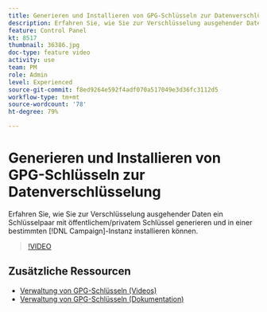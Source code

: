 ```yaml
---
title: Generieren und Installieren von GPG-Schlüsseln zur Datenverschlüsselung
description: Erfahren Sie, wie Sie zur Verschlüsselung ausgehender Daten ein Schlüsselpaar aus öffentlichem/privatem Schlüssel generieren und in einer bestimmten Campaign-Instanz installieren können.
feature: Control Panel
kt: 8517
thumbnail: 36386.jpg
doc-type: feature video
activity: use
team: PM
role: Admin
level: Experienced
source-git-commit: f8ed9264e592f4adf070a517049e3d36fc3112d5
workflow-type: tm+mt
source-wordcount: '78'
ht-degree: 79%

---
```


# Generieren und Installieren von GPG-Schlüsseln zur Datenverschlüsselung

Erfahren Sie, wie Sie zur Verschlüsselung ausgehender Daten ein Schlüsselpaar mit öffentlichem/privatem Schlüssel generieren und in einer bestimmten [!DNL Campaign]-Instanz installieren können.

>[!VIDEO](https://video.tv.adobe.com/v/36386?quality=12)

## Zusätzliche Ressourcen

* [Verwaltung von GPG-Schlüsseln (Videos)](./gpg-key-management-overview.md)
* [Verwaltung von GPG-Schlüsseln (Dokumentation)](https://experienceleague.adobe.com/docs/control-panel/using/instances-settings/gpg-keys-management.html?lang=de)

